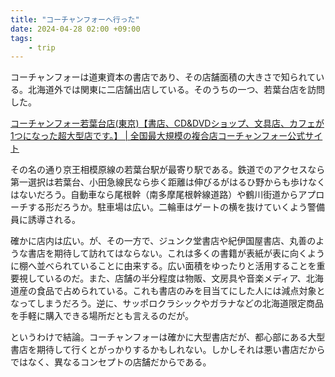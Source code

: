 ```yaml
---
title: "コーチャンフォーへ行った"
date: 2024-04-28 02:00 +09:00
tags:
    - trip
---
```


コーチャンフォーは道東資本の書店であり、その店舗面積の大きさで知られている。北海道外では関東に二店舗出店している。そのうちの一つ、若葉台店を訪問した。

[コーチャンフォー若葉台店(東京)【書店、CD&DVDショップ、文具店、カフェが1つになった超大型店です。】 \| 全国最大規模の複合店コーチャンフォー公式サイト](https://www.coachandfour-wakabadai.jp/)

その名の通り京王相模原線の若葉台駅が最寄り駅である。鉄道でのアクセスなら第一選択は若葉台、小田急線民なら歩く距離は伸びるがはるひ野からも歩けなくはないだろう。自動車なら尾根幹（南多摩尾根幹線道路）や鶴川街道からアプローチする形だろうか。駐車場は広い。二輪車はゲートの横を抜けていくよう警備員に誘導される。

確かに店内は広い。が、その一方で、ジュンク堂書店や紀伊国屋書店、丸善のような書店を期待して訪れてはならない。これは多くの書籍が表紙が表に向くように棚へ並べられていることに由来する。広い面積をゆったりと活用することを重要視しているのだ。また、店舗の半分程度は物販、文房具や音楽メディア、北海道産の食品で占められている。これも書店のみを目当てにした人には減点対象となってしまうだろう。逆に、サッポロクラシックやガラナなどの北海道限定商品を手軽に購入できる場所だとも言えるのだが。

というわけで結論。コーチャンフォーは確かに大型書店だが、都心部にある大型書店を期待して行くとがっかりするかもしれない。しかしそれは悪い書店だからではなく、異なるコンセプトの店舗だからである。
